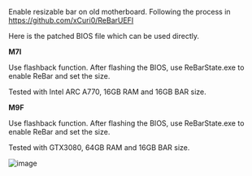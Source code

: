 Enable resizable bar on old motherboard.
Following the process in https://github.com/xCuri0/ReBarUEFI

Here is the patched BIOS file which can be used directly.

**M7I**

Use flashback function. After flashing the BIOS, use ReBarState.exe to enable ReBar and set the size.

Tested with Intel ARC A770, 16GB RAM and 16GB BAR size.

**M9F**

Use flashback function. After flashing the BIOS, use ReBarState.exe to enable ReBar and set the size.

Tested with GTX3080, 64GB RAM and 16GB BAR size.

![image](https://github.com/iSunnii/SelfUseBiosModify/assets/45059579/8807bdde-e6ae-4633-a52b-534eef5634da)
